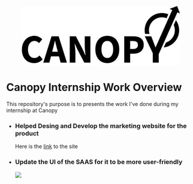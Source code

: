 <p align="center">
  <img src="images/logo.jpeg" />
</p>

<h1>Canopy Internship Work Overview</h1>
<p>This repository's purpose is to presents the work I've done during my internship at Canopy<p>

<ul>
<li>
    <h3>Helped Desing and Develop the marketing website for the product</h3>
    <p> Here is the <a href="https://lively-crepe-04b0ca.netlify.app">link</a> to the site </p>
</li>
<li>
    <h3>Update the UI of the SAAS for it to be more user-friendly</h3>
    <div>
    <img src="images/before.png />
    <img src="images/after.png />
    </div>
</li>
</ul>
